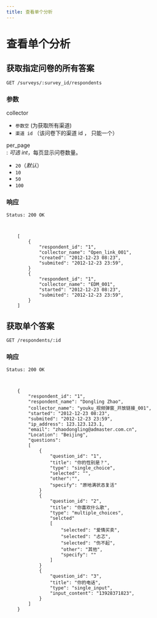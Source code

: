 ```yaml
---
title: 查看单个分析
---
```

# 查看单个分析

<h2 id="p1">获取指定问卷的所有答案</h2>

	GET /surveys/:survey_id/respondents

### 参数

collector	

* `参数空` (为获取所有渠道)  
* `渠道 id` （该问卷下的渠道 id ， 只能一个）

per_page  
: _可选_ *int*，每页显示问卷数量。  

* `20`（_默认_）
* `10`
* `50`
* `100`

### 响应
<pre class="headers">
<code>Status: 200 OK
</code></pre>
<pre class="highlight">
<code class="language-javascript">	

	[	
		{
			"respondent_id": "1",
			"collector_name": "Open_link_001",
			"created": "2012-12-23 08:23",
			"submited": "2012-12-23 23:59",
		}
		{
			"respondent_id": "1",
			"collector_name": "EDM_001",
			"started": "2012-12-23 08:23",
			"submited": "2012-12-23 23:59",
		}
	]
</code></pre>

<h2 id="p2">获取单个答案</h2>

	GET /respondents/:id

### 响应
<pre class="headers">
<code>Status: 200 OK
</code></pre>
<pre class="highlight">
<code class="language-javascript">
	
	{
		"respondent_id": "1",
		"respondent_name": "Dongling Zhao",
		"collector_name": "youku_视频弹窗_开放链接_001",
		"started": "2012-12-23 08:23",
		"submited": "2012-12-23 23:59",
		"ip_address": 123.123.123.1,
		"email": "zhaodongling@admaster.com.cn",
		"Location": "Beijing",
		"questions": 
		[
			{	
				"question_id": "1",
				"title": "你的性别是？",
				"type": "single_choice",
				"selected": "",
				"other":"",
				"specify": "原地满状态复活"
			}
			{	
				"question_id": "2",
				"title": "你喜欢什么歌",
				"type": "multiple_choices",
				"selcted"
				[	
					"selected": "爱情买卖",
					"selected": "忐忑",
					"selected": "伤不起",
					"other": "其他",
					"specify": ""
				]
			}
			{	
				"question_id": "3",
				"title": "你的电话",
				"type": "single_input",
				"input_content": "13928371823",
			}
		]
	}
</code></pre>